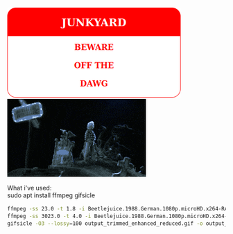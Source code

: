 ![](beware.png)
<br>
![](shitbuild.gif)

What i've used:<br>
sudo apt install ffmpeg gifsicle

```bash
ffmpeg -ss 23.0 -t 1.8 -i Beetlejuice.1988.German.1080p.microHD.x264-RAIST.mkv -vf "palettegen=max_colors=16:reserve_transparent=0" palette.pn
ffmpeg -ss 3023.0 -t 4.0 -i Beetlejuice.1988.German.1080p.microHD.x264-RAIST.mkv -i palette.png -filter_complex "[0:v] fps=10,scale=320:-1 [new];[new][1:v] paletteuse" output_trimmed_enhanced_reduced.gif
gifsicle -O3 --lossy=100 output_trimmed_enhanced_reduced.gif -o output_gifsicle.gif
